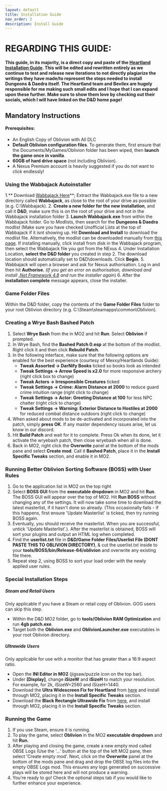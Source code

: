 ```yaml
---
layout: default
title: Installation Guide
nav_order: 2
description: Install Guide
---
```


# **REGARDING THIS GUIDE:** 

**This guide, in its majority, is a direct copy and paste of the [Heartland Installation Guide](https://github.com/wabbajack-tools/mod-lists/blob/master/heartland/readme.md). This will be edited and rewritten entirely as we continue to test and release new iterations to not directly plagiarize the writings they have made/to represent the steps needed to install Dungeons & Daedra itself. The Heartland team and Bevilex are hugely responsible for me making such small edits and I hope that I can expand upon these further. Make sure to show them love by checking out their socials, which I will have linked on the D&D home page!**

## Mandatory Instructions

#### Prerequisites:
*   An English Copy of Oblivion with All DLC
*   **Default Oblivion configuration files**. To generate them, first ensure that the Documents/MyGames/Oblivion folder has been wiped, then **launch the game once in vanilla**.
*   **60GB of hard drive space** (not including Oblivion).
*   A Nexus Premium account is heavily suggested if you do not want to click endlessly!

### Using the Wabbajack Autoinstaller

1.** Download [Wabbajack Here](https://github.com/wabbajack-tools/wabbajack/releases/)**; Extract the Wabbajack.exe file to a new directory called **Wabbajack**, as close to the root of your drive as possible (e.g. C:\Wabbajack).
2. **Create a new folder for the new installation**, and call it **D&D**, make sure this is on the root of your drive and not in the Wabbajack installation folder
3. **Launch Wabbajack.exe** from within the Wabbajack folder. Go to Modlists, then search for the **Dungeons & Daedra** modlist (Make sure you have checked Unofficial Lists at the top of Wabbajack if it isnt showing up. Hit **Download and Install** to download the modlist file. Alternatively, the modlist can be downloaded manually from [this page](https://www.nexusmods.com/oblivion/mods/52947). If installing manually, click install from disk in the Wabbajack program, then select the Wabbajack file you got from the NExus
4. Under Installation Location, **select the D&D folder** you created in step 2. The download location should automatically set to D&D\downloads. Click **Begin**.
5. Wabbajack will open a browser and ask for Nexus authorisation. Log in and then hit **Authorise.** (_If you get an error on authorisation, download and install [.Net Framework 4.8](https://dotnet.microsoft.com/download/dotnet-framework/net48) and run the installer again_)
6. After the **installation complete** message appears, close the installer.

### Game Folder Files

Within the D&D folder, copy the contents of the **Game Folder Files** folder to your root Oblivion directory (e.g. C:\Steam\steamapps\common\Oblivion).

### Creating a Wrye Bash Bashed Patch

1. Select **Wrye Bash** from the in MO2 and hit **Run**. Select **Oblivion** if prompted.
2. In Wrye Bash, find the **Bashed Patch 0.esp** at the bottom of the modlist. Right click it and then click **Rebuild Patch**.
3. In the following interface, make sure that the following options are enabled for the best experience (courtesy of Mexxy/Heartlands Guide):
    * **Tweak Assorted -> DarNify Books** ticked so books look as intended
    * **Tweak Settings -> Arrow Speed is x2.0** for more responsive archery (right click box to change)
    * **Tweak Actors -> Irresponsible Creatures** ticked
    * **Tweak Settings -> Crime: Alarm Distance at 2000** to reduce guard crime intuition range (right click to change)
    * **Tweak Settings -> Actor: Greeting Distance at 100** for less NPC chatter (right click to change)
    * **Tweak Settings -> Warning: Exterior Distance to Hostiles at 2000** for reduced combat distance outdoors (right click to change)
4. When asked about mods to be de-activated and incorporated into the patch, simply **press OK**. If any master dependency issues arise, let us know in our discord. 
5. Hit **Build Patch** and wait for it to complete. Press Ok when its done, let it activate the wryebash patch, then close wryebash when all is done.
6. Back in MO2, right click the **Overwrite** panel at the bottom of the mods pane and select **Create mod**. Call it **Bashed Patch**, place it in the **Install Specific Tweaks** section, and enable it in MO2. 

### Running Better Oblivion Sorting Software (BOSS) with User Rules

1. Go to the application list in MO2 on the top right
2. Select **BOSS GUI** from the **executable dropdown** in MO2 and hit **Run**. The BOSS GUI will appear over the top of MO2. Hit **Run BOSS** without changing any of the settings. It will now take some time to download the latest masterlist, if it hasn't done so already. (This occasionally fails - if this happens, first ensure 'Update Masterlist' is ticked, then try running BOSS again. 
3. Eventually, you should receive the masterlist. When you are successful, untick 'Update Masterlist'.). After the masterlist is obtained, BOSS will sort your plugins and output an HTML log when completed.
4. Find the **userlist.txt** file in **D&D/Game Folder Files/Userlist File (DONT PASTE THIS TO OBLIVION DIRECTORY)**, & cut the userlist.txt inside to your **tools/BOSS/bin/Release-64/oblivion** and overwrite any existing file there.
5. Repeat step 2, using BOSS to sort your load order with the newly applied user rules.

### Special Installation Steps

##### _Steam and Retail Users_

Only applicable if you have a Steam or retail copy of Oblivion. GOG users can skip this step.

* Within the D&D MO2 folder, go to **tools/Oblivion RAM Optimization** and run **4gb patch.exe**.
* Target both the **Oblivion.exe** and **OblivionLauncher.exe** executables in your root Oblivion directory.


##### _Ultrawide Users_

Only applicable for use with a monitor that has greater than a 16:9 aspect ratio.

* Open the **INI Editor in MO2** (jigsaw/puzzle icon on the top bar).
* Under **[Display]**, change **iSizeW** and **iSizeH** to match your resolution. For example, for 2k, iSizeW=2560 and iSizeH=1440.
* Download the **Ultra Widescreen Fix for Heartland** from [here](https://drive.google.com/open?id=1dnWbrmT_zcIESIqmLWMVSzHaEdQgkCs8) and install through MO2, placing it in the **Install Specific Tweaks** section.
* Download the **Black Rectangle Ultrawide Fix** from [here](https://www.nexusmods.com/oblivion/mods/48351), and install through MO2, placing it in the **Install Specific Tweaks** section.

### Running the Game
1. If you use Steam, ensure it is running.
1. To play the game, select **Oblivion** in the MO2 **executable dropdown** and hit **Run.**
3. After playing and closing the game, create a new empty mod called OBSE Logs (Use the '...' button at the top of the left MO2 pane, then select 'Create empty mod'. Next, click on the **Overwrite** panel at the bottom of the mods pane and drag and drop the OBSE log files into the empty OBSE Logs mod. This ensures any logs generated on successive plays will be stored here and will not produce a warning.
4. You're ready to go! Check the optional steps tab if you would like to further enhance your experience.
